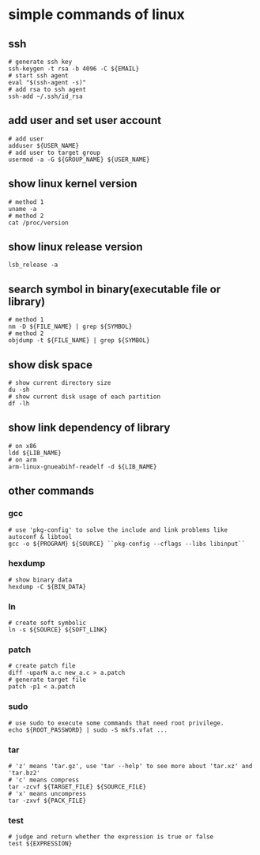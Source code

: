 simple commands of linux
======

## ssh
```shell
# generate ssh key
ssh-keygen -t rsa -b 4096 -C ${EMAIL}
# start ssh agent
eval "$(ssh-agent -s)"
# add rsa to ssh agent
ssh-add ~/.ssh/id_rsa
```

## add user and set user account
```shell
# add user
adduser ${USER_NAME}
# add user to target group
usermod -a -G ${GROUP_NAME} ${USER_NAME}
```

## show linux kernel version
```shell
# method 1
uname -a
# method 2
cat /proc/version
```

## show linux release version
```
lsb_release -a
```

## search symbol in binary(executable file or library)
```shell
# method 1
nm -D ${FILE_NAME} | grep ${SYMBOL}
# method 2
objdump -t ${FILE_NAME} | grep ${SYMBOL}
```

## show disk space
```shell
# show current directory size
du -sh
# show current disk usage of each partition
df -lh
```

## show link dependency of library
```shell
# on x86
ldd ${LIB_NAME}
# on arm
arm-linux-gnueabihf-readelf -d ${LIB_NAME}
```

## other commands

### gcc
```shell
# use 'pkg-config' to solve the include and link problems like autoconf & libtool
gcc -o ${PROGRAM} ${SOURCE} ``pkg-config --cflags --libs libinput``
```

### hexdump
```shell
# show binary data
hexdump -C ${BIN_DATA}
```

### ln
```shell
# create soft symbolic
ln -s ${SOURCE} ${SOFT_LINK}
```

### patch
```shell
# create patch file
diff -uparN a.c new_a.c > a.patch
# generate target file
patch -p1 < a.patch
```

### sudo
```shell
# use sudo to execute some commands that need root privilege.
echo ${ROOT_PASSWORD} | sudo -S mkfs.vfat ...
```

### tar
```shell
# 'z' means 'tar.gz', use 'tar --help' to see more about 'tar.xz' and 'tar.bz2'
# 'c' means compress
tar -zcvf ${TARGET_FILE} ${SOURCE_FILE}
# 'x' means uncompress
tar -zxvf ${PACK_FILE}
```

### test
```shell
# judge and return whether the expression is true or false
test ${EXPRESSION}
```

